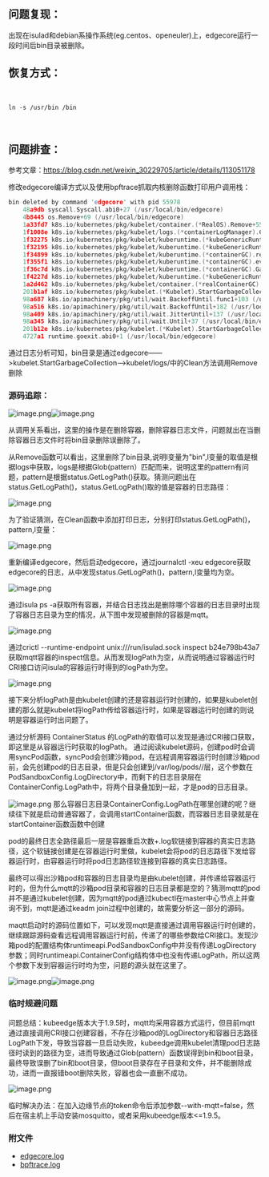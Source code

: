 ## 问题复现：
​
出现在isulad和debian系操作系统(eg.centos、openeuler)上，edgecore运行一段时间后bin目录被删除。
​
## 恢复方式：
​
 ```
ln -s /usr/bin /bin
```
​
## 问题排查：

参考文章：https://blog.csdn.net/weixin_30229705/article/details/113051178

修改edgecore编译方式以及使用bpftrace抓取内核删除函数打印用户调用栈：

```c
bin deleted by command 'edgecore' with pid 55978 
    48a9db syscall.Syscall.abi0+27 (/usr/local/bin/edgecore)
    4b8445 os.Remove+69 (/usr/local/bin/edgecore)
    1a33fd7 k8s.io/kubernetes/pkg/kubelet/container.(*RealOS).Remove+55 (/usr/local/bin/edgecore)
    1f1008e k8s.io/kubernetes/pkg/kubelet/logs.(*containerLogManager).Clean+974 (/usr/local/bin/edgecore)
    1f32275 k8s.io/kubernetes/pkg/kubelet/kuberuntime.(*kubeGenericRuntimeManager).removeContainerLog+85 (/usr/local/bin/edgecore)
    1f32195 k8s.io/kubernetes/pkg/kubelet/kuberuntime.(*kubeGenericRuntimeManager).removeContainer+405 (/usr/local/bin/edgecore)
    1f34899 k8s.io/kubernetes/pkg/kubelet/kuberuntime.(*containerGC).removeOldestN+409 (/usr/local/bin/edgecore)
    1f355f1 k8s.io/kubernetes/pkg/kubelet/kuberuntime.(*containerGC).evictContainers+433 (/usr/local/bin/edgecore)
    1f36c7d k8s.io/kubernetes/pkg/kubelet/kuberuntime.(*containerGC).GarbageCollect+61 (/usr/local/bin/edgecore)
    1f4227d k8s.io/kubernetes/pkg/kubelet/kuberuntime.(*kubeGenericRuntimeManager).GarbageCollect+29 (/usr/local/bin/edgecore)
    1a2d462 k8s.io/kubernetes/pkg/kubelet/container.(*realContainerGC).GarbageCollect+98 (/usr/local/bin/edgecore)
    201b1af k8s.io/kubernetes/pkg/kubelet.(*Kubelet).StartGarbageCollection.func1+79 (/usr/local/bin/edgecore)
    98a687 k8s.io/apimachinery/pkg/util/wait.BackoffUntil.func1+103 (/usr/local/bin/edgecore)
    98a516 k8s.io/apimachinery/pkg/util/wait.BackoffUntil+182 (/usr/local/bin/edgecore)
    98a409 k8s.io/apimachinery/pkg/util/wait.JitterUntil+137 (/usr/local/bin/edgecore)
    98a345 k8s.io/apimachinery/pkg/util/wait.Until+37 (/usr/local/bin/edgecore)
    201b12e k8s.io/kubernetes/pkg/kubelet.(*Kubelet).StartGarbageCollection.dwrap.1+46 (/usr/local/bin/edgecore)
    4727a1 runtime.goexit.abi0+1 (/usr/local/bin/edgecore)
```

通过日志分析可知，bin目录是通过edgecore——>kubelet.StartGarbageCollection——>kubelet/logs/中的Clean方法调用Remove删除

### 源码追踪：

![image.png](../images/keadm_mqtt/source.jpg)![image.png](../images/keadm_mqtt/source2.jpg)

从调用关系看出，这里的操作是在删除容器，删除容器日志文件，问题就出在当删除容器日志文件时将bin目录删除误删除了。

从Remove函数可以看出，这里删除了bin目录,说明l变量为"bin",l变量的取值是根据logs中获取，logs是根据Glob(pattern）匹配而来，说明这里的pattern有问题，pattern是根据status.GetLogPath()获取。猜测问题出在status.GetLogPath()，status.GetLogPath()取的值是容器的日志路径：

![image.png](../images/keadm_mqtt/api0.jpg)

为了验证猜测，在Clean函数中添加打印日志，分别打印status.GetLogPath()，pattern,l变量：

![image.png](../images/keadm_mqtt/api1.jpg)

重新编译edgecore，然后启动edgecore，通过journalctl -xeu edgecore获取edgecore的日志，从中发现status.GetLogPath()，pattern,l变量均为空。

![image.png](../images/keadm_mqtt/edgecoe0.jpg)

通过isula ps -a获取所有容器，并结合日志找出是删除哪个容器的日志目录时出现了容器日志目录为空的情况，从下图中发现被删除的容器是mqtt。

![image.png](../images/keadm_mqtt/isula0.jpg)

通过crictl --runtime-endpoint unix:///run/isulad.sock inspect b24e798b43a7获取mqtt容器的inspect信息。从而发现logPath为空，从而说明通过容器运行时CRI接口访问isula的容器运行时得到的logPath为空。

![image.png](../images/keadm_mqtt/critool.jpg)

接下来分析logPath是由kubelet创建的还是容器运行时创建的，如果是kubelet创建的那么就是kubelet将logPath传给容器运行时，如果是容器运行时创建的则说明是容器运行时出问题了。

通过分析源码 ContainerStatus 的LogPath的取值可以发现是通过CRI接口获取，即这里是从容器运行时获取的logPath。
通过阅读kubelet源码，创建pod时会调用syncPod函数，syncPod会创建沙箱pod，在远程调用容器运行时创建沙箱pod前，会先创建pod的日志目录，但是只会创建到/var/log/pods/<podUID>/层，这个参数在PodSandboxConfig.LogDirectory中，而剩下的日志目录层在ContainerConfig.LogPath中，将两个目录叠加到一起，才是pod的日志目录。

![image.png](../images/keadm_mqtt/logpath1.jpg)
那么容器日志目录ContainerConfig.LogPath在哪里创建的呢？继续往下就是启动普通容器了，会调用startContainer函数，而容器日志目录就是在startContainer函数函数中创建

pod的最终日志全路径最后一层是容器重启次数+.log软链接到容器的真实日志路径，这个软链接创建是在容器运行时里做，kubelet会将pod的日志路径下发给容器运行时，由容器运行时将pod日志路径软连接到容器的真实日志路径。


最终可以得出沙箱pod和容器的日志目录均是由kubelet创建，并传递给容器运行时的，但为什么mqtt的沙箱pod目录和容器的日志目录都是空的？猜测mqtt的pod并不是通过kubelet创建，因为mqtt的pod通过kubectl在master中心节点上并查询不到，mqtt是通过keadm join过程中创建的，故需要分析这一部分的源码。

maqtt启动时的源码位置如下，可以发现mqtt是直接通过调用容器运行时创建的，继续跟踪源码查看远程调用容器运行时前，传递了的哪些参数给CRI接口。发现沙箱pod的配置结构体runtimeapi.PodSandboxConfig中并没有传递LogDirectory 参数；同时runtimeapi.ContainerConfig结构体中也没有传递LogPath，所以这两个参数下发到容器运行时均为空，问题的源头就在这里了。

![image.png](../images/keadm_mqtt/mqtt0.jpg)![image.png](../images/keadm_mqtt/mqtt1.jpg)

### 临时规避问题

问题总结：kubeedge版本大于1.9.5时，mqtt均采用容器方式运行，但目前mqtt通过直接调用CRI接口创建容器，不存在沙箱pod的LogDirectory和容器日志路径LogPath下发，导致当容器一旦启动失败，kubeedge调用kubelet清理pod日志路径时读到的路径为空，进而导致通过Glob(pattern）函数误得到bin和boot目录，最终导致误删了bin和boot目录，但boot目录存在子目录和文件，并不能删除成功，进而一直报错boot删除失败，容器也会一直删不成功。

![image.png](../images/keadm_mqtt/logekubeedge.jpg)

临时解决办法：在加入边缘节点的token命令后添加参数\--with-mqtt=false，然后在宿主机上手动安装mosquitto，或者采用kubeedge版本<=1.9.5。

### 附文件
- [edgecore.log](../images/keadm_mqtt/edgecore.log)
- [bpftrace.log](../images/keadm_mqtt/bpftrace.log)